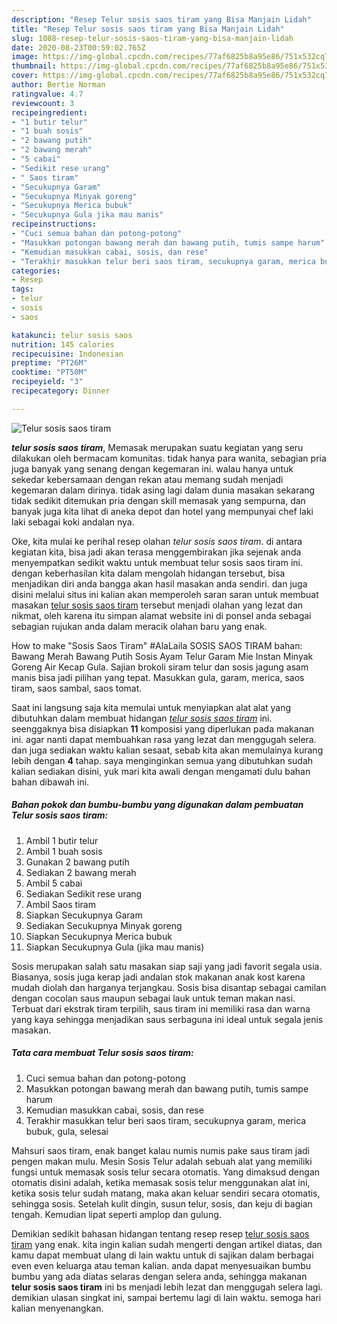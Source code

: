 ```yaml
---
description: "Resep Telur sosis saos tiram yang Bisa Manjain Lidah"
title: "Resep Telur sosis saos tiram yang Bisa Manjain Lidah"
slug: 1088-resep-telur-sosis-saos-tiram-yang-bisa-manjain-lidah
date: 2020-08-23T00:59:02.765Z
image: https://img-global.cpcdn.com/recipes/77af6825b8a95e86/751x532cq70/telur-sosis-saos-tiram-foto-resep-utama.jpg
thumbnail: https://img-global.cpcdn.com/recipes/77af6825b8a95e86/751x532cq70/telur-sosis-saos-tiram-foto-resep-utama.jpg
cover: https://img-global.cpcdn.com/recipes/77af6825b8a95e86/751x532cq70/telur-sosis-saos-tiram-foto-resep-utama.jpg
author: Bertie Norman
ratingvalue: 4.7
reviewcount: 3
recipeingredient:
- "1 butir telur"
- "1 buah sosis"
- "2 bawang putih"
- "2 bawang merah"
- "5 cabai"
- "Sedikit rese urang"
- " Saos tiram"
- "Secukupnya Garam"
- "Secukupnya Minyak goreng"
- "Secukupnya Merica bubuk"
- "Secukupnya Gula jika mau manis"
recipeinstructions:
- "Cuci semua bahan dan potong-potong"
- "Masukkan potongan bawang merah dan bawang putih, tumis sampe harum"
- "Kemudian masukkan cabai, sosis, dan rese"
- "Terakhir masukkan telur beri saos tiram, secukupnya garam, merica bubuk, gula, selesai"
categories:
- Resep
tags:
- telur
- sosis
- saos

katakunci: telur sosis saos 
nutrition: 145 calories
recipecuisine: Indonesian
preptime: "PT26M"
cooktime: "PT50M"
recipeyield: "3"
recipecategory: Dinner

---
```



![Telur sosis saos tiram](https://img-global.cpcdn.com/recipes/77af6825b8a95e86/751x532cq70/telur-sosis-saos-tiram-foto-resep-utama.jpg)

<b><i>telur sosis saos tiram</i></b>, Memasak merupakan suatu kegiatan yang seru dilakukan oleh bermacam komunitas. tidak hanya para wanita, sebagian pria juga banyak yang senang dengan kegemaran ini. walau hanya untuk sekedar kebersamaan dengan rekan atau memang sudah menjadi kegemaran dalam dirinya. tidak asing lagi dalam dunia masakan sekarang tidak sedikit ditemukan pria dengan skill memasak yang sempurna, dan banyak juga kita lihat di aneka depot dan hotel yang mempunyai chef laki laki sebagai koki andalan nya.

Oke, kita mulai ke perihal resep olahan <i>telur sosis saos tiram</i>. di antara kegiatan kita, bisa jadi akan terasa menggembirakan jika sejenak anda menyempatkan sedikit waktu untuk membuat telur sosis saos tiram ini. dengan keberhasilan kita dalam mengolah hidangan tersebut, bisa menjadikan diri anda bangga akan hasil masakan anda sendiri. dan juga disini melalui situs ini kalian akan memperoleh saran saran untuk membuat masakan <u>telur sosis saos tiram</u> tersebut menjadi olahan yang lezat dan nikmat, oleh karena itu simpan alamat website ini di ponsel anda sebagai sebagian rujukan anda dalam meracik olahan baru yang enak.

How to make &#34;Sosis Saos Tiram&#34; #AlaLaila SOSIS SAOS TIRAM bahan: Bawang Merah Bawang Putih Sosis Ayam Telur Garam Mie Instan Minyak Goreng Air Kecap Gula. Sajian brokoli siram telur dan sosis jagung asam manis bisa jadi pilihan yang tepat. Masukkan gula, garam, merica, saos tiram, saos sambal, saos tomat.


Saat ini langsung saja kita memulai untuk menyiapkan alat alat yang dibutuhkan dalam membuat hidangan <u><i>telur sosis saos tiram</i></u> ini. seenggaknya bisa disiapkan <b>11</b> komposisi yang diperlukan pada makanan ini. agar nanti dapat membuahkan rasa yang lezat dan menggugah selera. dan juga sediakan waktu kalian sesaat, sebab kita akan memulainya kurang lebih dengan <b>4</b> tahap. saya menginginkan semua yang dibutuhkan sudah kalian sediakan disini, yuk mari kita awali dengan mengamati dulu bahan bahan dibawah ini.

<!--inarticleads1-->

##### Bahan pokok dan bumbu-bumbu yang digunakan dalam pembuatan Telur sosis saos tiram:

1. Ambil 1 butir telur
1. Ambil 1 buah sosis
1. Gunakan 2 bawang putih
1. Sediakan 2 bawang merah
1. Ambil 5 cabai
1. Sediakan Sedikit rese urang
1. Ambil  Saos tiram
1. Siapkan Secukupnya Garam
1. Sediakan Secukupnya Minyak goreng
1. Siapkan Secukupnya Merica bubuk
1. Siapkan Secukupnya Gula (jika mau manis)


Sosis merupakan salah satu masakan siap saji yang jadi favorit segala usia. Biasanya, sosis juga kerap jadi andalan stok makanan anak kost karena mudah diolah dan harganya terjangkau. Sosis bisa disantap sebagai camilan dengan cocolan saus maupun sebagai lauk untuk teman makan nasi. Terbuat dari ekstrak tiram terpilih, saus tiram ini memiliki rasa dan warna yang kaya sehingga menjadikan saus serbaguna ini ideal untuk segala jenis masakan. 

<!--inarticleads2-->

##### Tata cara membuat Telur sosis saos tiram:

1. Cuci semua bahan dan potong-potong
1. Masukkan potongan bawang merah dan bawang putih, tumis sampe harum
1. Kemudian masukkan cabai, sosis, dan rese
1. Terakhir masukkan telur beri saos tiram, secukupnya garam, merica bubuk, gula, selesai


Mahsuri saos tiram, enak banget kalau numis numis pake saus tiram jadi pengen makan mulu. Mesin Sosis Telur adalah sebuah alat yang memiliki fungsi untuk memasak sosis telur secara otomatis. Yang dimaksud dengan otomatis disini adalah, ketika memasak sosis telur menggunakan alat ini, ketika sosis telur sudah matang, maka akan keluar sendiri secara otomatis, sehingga sosis. Setelah kulit dingin, susun telur, sosis, dan keju di bagian tengah. Kemudian lipat seperti amplop dan gulung. 

Demikian sedikit bahasan hidangan tentang resep resep <u>telur sosis saos tiram</u> yang enak. kita ingin kalian sudah mengerti dengan artikel diatas, dan kamu dapat membuat ulang di lain waktu untuk di sajikan dalam berbagai even even keluarga atau teman kalian. anda dapat menyesuaikan bumbu bumbu yang ada diatas selaras dengan selera anda, sehingga makanan <b>telur sosis saos tiram</b> ini bs menjadi lebih lezat dan menggugah selera lagi. demikian ulasan singkat ini, sampai bertemu lagi di lain waktu. semoga hari kalian menyenangkan.
